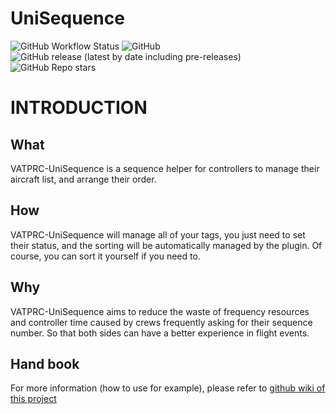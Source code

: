 # UniSequence

![GitHub Workflow Status](https://img.shields.io/github/actions/workflow/status/Ericple/VATPRC-UniSequence/msbuild.yml?style=flat-square)
![GitHub](https://img.shields.io/github/license/Ericple/VATPRC-UniSequence?style=flat-square)
![GitHub release (latest by date including pre-releases)](https://img.shields.io/github/v/release/Ericple/VATPRC-UniSequence?display_name=tag&include_prereleases&style=flat-square)
![GitHub Repo stars](https://img.shields.io/github/stars/Ericple/VATPRC-UniSequence?style=social)

# INTRODUCTION

## What

VATPRC-UniSequence is a sequence helper for controllers to manage their aircraft list, and arrange their order.

## How

VATPRC-UniSequence will manage all of your tags, you just need to set their status, and the sorting will be automatically managed by the plugin. Of course, you can sort it yourself if you need to.

## Why

VATPRC-UniSequence aims to reduce the waste of frequency resources and controller time caused by crews frequently asking for their sequence number. So that both sides can have a better experience in flight events.

## Hand book

For more information (how to use for example), please refer to [github wiki of this project](https://github.com/Ericple/VATPRC-UniSequence/wiki/1.-Introduction)
